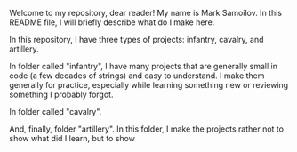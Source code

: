 Welcome to my repository, dear reader! My name is Mark Samoilov. In this README file, I will briefly describe what do I make here.


In this repository, I have three types of projects: infantry, cavalry, and artillery. 

In folder called "infantry", I have many projects that are generally small in code (a few decades of strings) and easy to understand. I make them generally for practice, especially while learning something new or reviewing something I probably forgot.

In folder called "cavalry".

And, finally, folder "artillery". In this folder, I make the projects rather not to show what did I learn, but to show 